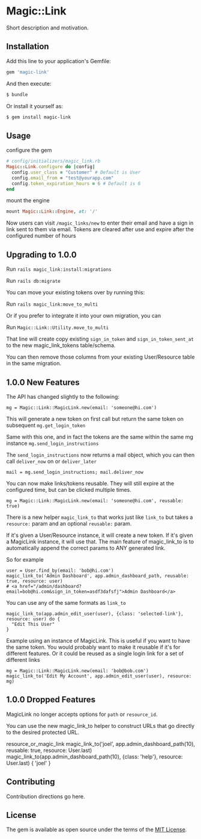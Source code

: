 # Magic::Link
Short description and motivation.


## Installation
Add this line to your application's Gemfile:

```ruby
gem 'magic-link'
```

And then execute:
```bash
$ bundle
```

Or install it yourself as:
```bash
$ gem install magic-link
```


## Usage
configure the gem
```ruby
# config/initializers/magic_link.rb
Magic::Link.configure do |config|
  config.user_class = "Customer" # Default is User
  config.email_from = "test@yourapp.com"
  config.token_expiration_hours = 6 # Default is 6
end
```

mount the engine
```ruby
mount Magic::Link::Engine, at: '/'
```

Now users can visit `/magic_links/new` to enter their email and have a sign in
link sent to them via email. Tokens are cleared after use and expire after the
configured number of hours



## Upgrading to 1.0.0

Run `rails magic_link:install:migrations`

Run `rails db:migrate`

You can move your existing tokens over by running this:

Run `rails magic_link:move_to_multi`

Or if you prefer to integrate it into your own migration, you can

Run `Magic::Link::Utility.move_to_multi`

That line will create copy existing `sign_in_token` and `sign_in_token_sent_at` to the new magic_link_tokens table/schema.

You can then remove those columns from your existing User/Resource table in the same migration.


## 1.0.0 New Features

The API has changed slightly to the following:

`mg = Magic::Link::MagicLink.new(email: 'someone@hi.com')`

This will generate a new token on first call but return the same token on subsequent
`mg.get_login_token` 

Same with this one, and in fact the tokens are the same within the same mg instance
`mg.send_login_instructions` 

The `send_login_instructions` now returns a mail object, which you can then call `deliver_now` on or `deliver_later`

`mail = mg.send_login_instructions; mail.deliver_now` 

You can now make links/tokens reusable. They will still expire at the configured time, but can be clicked multiple times.

`mg = Magic::Link::MagicLink.new(email: 'someone@hi.com', reusable: true)`

There is a new helper `magic_link_to` that works just like `link_to` but takes a `resource:` param and an optional `reusable:` param. 

If it's given a User/Resource instance, it will create a new token. If it's given a MagicLink instance, it will use that. The main feature of magic_link_to is to automatically append the correct params to ANY generated link.

So for example

```
user = User.find_by(email: 'bob@hi.com')
magic_link_to('Admin Dashboard', app.admin_dashboard_path, reusable: true, resource: user)
# <a href="/admin/dashboard?email=bob@hi.com&sign_in_token=asdf3dafsfj">Admin Dashboard</a>
```

You can use any of the same formats as `link_to`

```
magic_link_to(app.admin_edit_user(user), {class: 'selected-link'}, resource: user) do {
  "Edit This User"
}
```

Example using an instance of MagicLink. This is useful if you want to have the same token. You would probably want to make it reusable if it's for different features. Or it could be reused as a single login link for a set of different links
```
mg = Magic::Link::MagicLink.new(email: 'bob@bob.com')
magic_link_to('Edit My Account', app.admin_edit_user(user), resource: mg) 
```


## 1.0.0 Dropped Features

MagicLink no longer accepts options for `path` or `resource_id`. 

You can use the new magic_link_to helper to construct URLs that go directly to the desired protected URL.



resource_or_magic_link
magic_link_to('joel', app.admin_dashboard_path(10), reusable: true, resource: User.last)
magic_link_to(app.admin_dashboard_path(10), {class: 'help'}, resource: User.last) { 'joel' }






## Contributing
Contribution directions go here.

## License
The gem is available as open source under the terms of the [MIT License](https://opensource.org/licenses/MIT).
